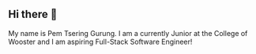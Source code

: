 ## Hi there 👋

My name is Pem Tsering Gurung. I am a currently Junior at the College of Wooster and I am aspiring Full-Stack Software Engineer!
